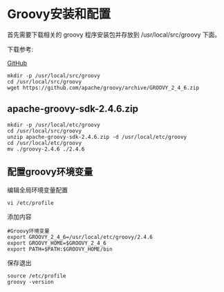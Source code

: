 
# Groovy安装和配置

首先需要下载相关的 groovy 程序安装包并存放到 /usr/local/src/groovy 下面。

下载参考:

 [GitHub](https://github.com/apache/groovy/releases)

    mkdir -p /usr/local/src/groovy
    cd /usr/local/src/groovy
    wget https://github.com/apache/groovy/archive/GROOVY_2_4_6.zip

## apache-groovy-sdk-2.4.6.zip

	mkdir -p /usr/local/etc/groovy
	cd /usr/local/src/groovy
	unzip apache-groovy-sdk-2.4.6.zip -d /usr/local/etc/groovy
	cd /usr/local/etc/groovy
	mv ./groovy-2.4.6 ./2.4.6

## 配置groovy环境变量

编辑全局环境变量配置

	vi /etc/profile

添加内容

	#Groovy环境变量
	export GROOVY_2_4_6=/usr/local/etc/groovy/2.4.6
	export GROOVY_HOME=$GROOVY_2_4_6
	export PATH=$PATH:$GROOVY_HOME/bin

保存退出

	source /etc/profile
	groovy -version